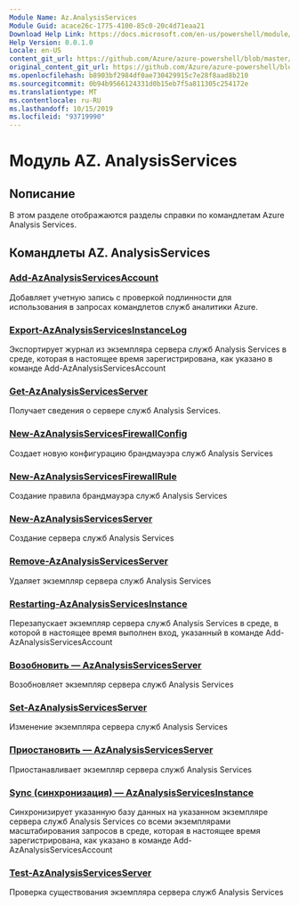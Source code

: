 ```yaml
---
Module Name: Az.AnalysisServices
Module Guid: acace26c-1775-4100-85c0-20c4d71eaa21
Download Help Link: https://docs.microsoft.com/en-us/powershell/module/az.analysisservices
Help Version: 0.0.1.0
Locale: en-US
content_git_url: https://github.com/Azure/azure-powershell/blob/master/src/AnalysisServices/AnalysisServices/help/Az.AnalysisServices.md
original_content_git_url: https://github.com/Azure/azure-powershell/blob/master/src/AnalysisServices/AnalysisServices/help/Az.AnalysisServices.md
ms.openlocfilehash: b8903bf2984df0ae730429915c7e28f8aad8b210
ms.sourcegitcommit: 0b94b9566124331d0b15eb7f5a811305c254172e
ms.translationtype: MT
ms.contentlocale: ru-RU
ms.lasthandoff: 10/15/2019
ms.locfileid: "93719990"
---
```

# Модуль AZ. AnalysisServices
## Nописание
В этом разделе отображаются разделы справки по командлетам Azure Analysis Services.

## Командлеты AZ. AnalysisServices
### [Add-AzAnalysisServicesAccount](Add-AzAnalysisServicesAccount.md)
Добавляет учетную запись с проверкой подлинности для использования в запросах командлетов служб аналитики Azure.

### [Export-AzAnalysisServicesInstanceLog](Export-AzAnalysisServicesInstanceLog.md)
Экспортирует журнал из экземпляра сервера служб Analysis Services в среде, которая в настоящее время зарегистрирована, как указано в команде Add-AzAnalysisServicesAccount

### [Get-AzAnalysisServicesServer](Get-AzAnalysisServicesServer.md)
Получает сведения о сервере служб Analysis Services.

### [New-AzAnalysisServicesFirewallConfig](New-AzAnalysisServicesFirewallConfig.md)
Создает новую конфигурацию брандмауэра служб Analysis Services 

### [New-AzAnalysisServicesFirewallRule](New-AzAnalysisServicesFirewallRule.md)
Создание правила брандмауэра служб Analysis Services

### [New-AzAnalysisServicesServer](New-AzAnalysisServicesServer.md)
Создание сервера служб Analysis Services

### [Remove-AzAnalysisServicesServer](Remove-AzAnalysisServicesServer.md)
Удаляет экземпляр сервера служб Analysis Services

### [Restarting-AzAnalysisServicesInstance](Restart-AzAnalysisServicesInstance.md)
Перезапускает экземпляр сервера служб Analysis Services в среде, в которой в настоящее время выполнен вход, указанный в команде Add-AzAnalysisServicesAccount

### [Возобновить — AzAnalysisServicesServer](Resume-AzAnalysisServicesServer.md)
Возобновляет экземпляр сервера служб Analysis Services

### [Set-AzAnalysisServicesServer](Set-AzAnalysisServicesServer.md)
Изменение экземпляра сервера служб Analysis Services

### [Приостановить — AzAnalysisServicesServer](Suspend-AzAnalysisServicesServer.md)
Приостанавливает экземпляр сервера служб Analysis Services

### [Sync (синхронизация) — AzAnalysisServicesInstance](Sync-AzAnalysisServicesInstance.md)
Синхронизирует указанную базу данных на указанном экземпляре сервера служб Analysis Services со всеми экземплярами масштабирования запросов в среде, которая в настоящее время зарегистрирована, как указано в команде Add-AzAnalysisServicesAccount

### [Test-AzAnalysisServicesServer](Test-AzAnalysisServicesServer.md)
Проверка существования экземпляра сервера служб Analysis Services

